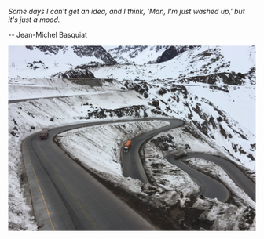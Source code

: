 _Some days I can't get an idea, and I think, 'Man, I'm just washed up,' but it's just a mood._ 

-- Jean-Michel Basquiat


<img src="Photo Jul 28, 12 00 03 PM.jpeg" alt="Photo Jul 28, 12 00 03 PM" width="600"/>
